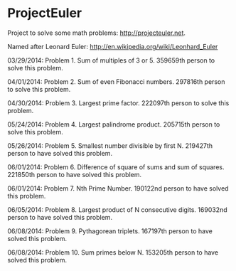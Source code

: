 ProjectEuler
============

Project to solve some math problems: http://projecteuler.net.

Named after Leonard Euler:  http://en.wikipedia.org/wiki/Leonhard_Euler

03/29/2014: Problem 1.  Sum of multiples of 3 or 5.  359659th person to solve this problem.

04/01/2014: Problem 2.  Sum of even Fibonacci numbers.  297816th person to solve this problem.

04/30/2014: Problem 3.  Largest prime factor.  222097th person to solve this problem.

05/24/2014: Problem 4.  Largest palindrome product.  205715th person to solve this problem.

05/26/2014: Problem 5.  Smallest number divisible by first N.  219427th person to have solved this problem.

06/01/2014: Problem 6.  Difference of square of sums and sum of squares.  221850th person to have solved this problem.

06/01/2014: Problem 7.  Nth Prime Number.  190122nd person to have solved this problem.

06/05/2014: Problem 8.  Largest product of N consecutive digits.  169032nd person to have solved this problem.

06/08/2014: Problem 9.  Pythagorean triplets. 167197th person to have solved this problem. 

06/08/2014: Problem 10. Sum primes below N. 153205th person to have solved this problem.